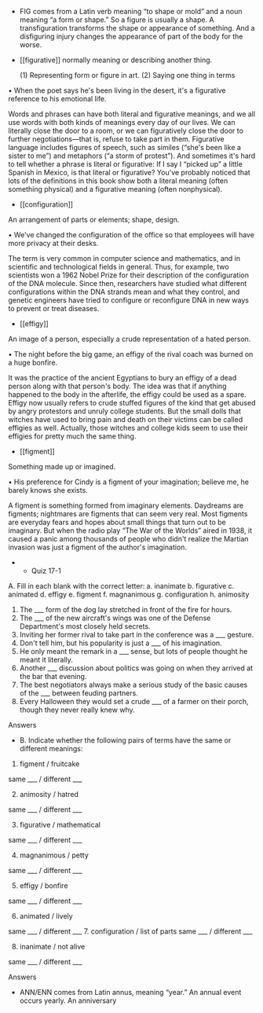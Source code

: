 - FIG comes from a Latin verb meaning “to shape or mold” and a noun meaning “a form or shape.” So
a figure is usually a shape. A transfiguration transforms the shape or appearance of something. And a
disfiguring injury changes the appearance of part of the body for the worse.

- [[figurative]] 
normally meaning or describing another thing. 

  (1)  Representing  form  or  figure  in  art.  (2)  Saying  one  thing  in  terms

• When the poet says he's been living in the desert, it's a figurative reference to his emotional life. 

Words  and  phrases  can  have  both  literal  and  figurative  meanings,  and  we  all  use  words  with  both
kinds  of  meanings  every  day  of  our  lives.  We  can  literally  close  the  door  to  a  room,  or  we  can
figuratively  close  the  door  to  further  negotiations—that  is,  refuse  to  take  part  in  them.  Figurative
language includes figures of speech, such as similes (“she's been like a sister to me”) and metaphors
(“a storm of protest”). And sometimes it's hard to tell whether a phrase is literal or figurative: If I say
I “picked up” a little Spanish in Mexico, is that literal or figurative? You've probably noticed that lots
of the definitions in this book show both a literal meaning (often something physical) and a figurative
meaning (often nonphysical).

- [[configuration]] 

 An arrangement of parts or elements; shape, design. 

•  We've  changed  the  configuration  of  the  office  so  that  employees  will  have  more  privacy  at  their
desks. 

The term is very common in computer science and mathematics, and in scientific and technological
fields in general. Thus, for example, two scientists won a 1962 Nobel Prize for their description of
the  configuration  of  the  DNA  molecule.  Since  then,  researchers  have  studied  what  different
configurations within the DNA strands mean and what they control, and genetic engineers have tried
to configure or reconfigure DNA in new ways to prevent or treat diseases.

- [[effigy]] 

 An image of a person, especially a crude representation of a hated person. 

• The night before the big game, an effigy of the rival coach was burned on a huge bonfire. 

It was the practice of the ancient Egyptians to bury an effigy of a dead person along with that person's
body. The idea was that if anything happened to the body in the afterlife, the effigy could be used as a
spare.  Effigy  now  usually  refers  to  crude  stuffed  figures  of  the  kind  that  get  abused  by  angry
protestors and unruly college students. But the small dolls that witches have used to bring pain and
death on their victims can be called effigies as well. Actually, those witches and college kids seem to
use their effigies for pretty much the same thing.

- [[figment]] 

 Something made up or imagined. 

• His preference for Cindy is a figment of your imagination; believe me, he barely knows she exists. 

A  figment  is  something  formed  from  imaginary  elements.  Daydreams  are  figments;  nightmares  are
figments that can seem very real. Most figments are everyday fears and hopes about small things that
turn out to be imaginary. But when the radio play “The War of the Worlds” aired in 1938, it caused a
panic among thousands of people who didn't realize the Martian invasion was just a figment of the
author's imagination.

- - Quiz 17-1

A. Fill in each blank with the correct letter:
a. inanimate
b. figurative
c. animated
d. effigy
e. figment
f. magnanimous
g. configuration
h. animosity
1. The ___ form of the dog lay stretched in front of the fire for hours.
2. The ___ of the new aircraft's wings was one of the Defense Department's most closely held secrets.
3. Inviting her former rival to take part in the conference was a ___ gesture.
4. Don't tell him, but his popularity is just a ___ of his imagination.
5. He only meant the remark in a ___ sense, but lots of people thought he meant it literally.
6. Another ___ discussion about politics was going on when they arrived at the bar that evening.
7. The best negotiators always make a serious study of the basic causes of the ___ between feuding
partners.
8. Every Halloween they would set a crude ___ of a farmer on their porch, though they never really
knew why.

Answers

- B. Indicate whether the following pairs of terms have the same or different meanings:
1. figment / fruitcake

same ___ / different ___

2. animosity / hatred

same ___ / different ___

3. figurative / mathematical

same ___ / different ___

4. magnanimous / petty

same ___ / different ___

5. effigy / bonfire

same ___ / different ___

6. animated / lively

same ___ / different ___
7. configuration / list of parts
same ___ / different ___

8. inanimate / not alive

same ___ / different ___

Answers

- ANN/ENN comes from Latin annus, meaning “year.” An annual event occurs yearly. An anniversary
